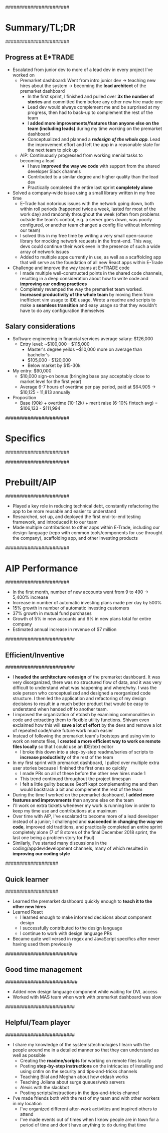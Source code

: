 #######################
#    Summary/TL;DR    #
#######################

## Progress at E*TRADE ##
* Escalated from junior dev to more of a lead dev in every project I've worked on
    - Premarket dashboard: Went from intro junior dev -> teaching new hires about the system -> becoming the **lead architect** of the premarket dashboard
        + In the first sprint, I finished and pulled over **3x the number of stories** and committed them before any other new hire made one
        + Lead dev would always complement me and be surprised at my progress, then had to back-up to complement the rest of the team
        + I **added more improvements/features than anyone else on the team (including leads)** during my time working on the premarket dashboard
        + Conceptualized and planned a _**redesign of the whole app**_. Lead the improvement effort and left the app in a reasonable state for the next team to pick up
    - AIP: Continuously progressed from working menial tasks to becoming a lead
        + I have **improved the way we code** with support from the shared developer Slack channels
        + Contributed to a similar degree and higher quality than the lead dev
        + Practically completed the entire last sprint **completely alone**
* Solved a company-wide issue using a small library written in my free time
    - E-Trade had notorious issues with the network going down, both within roll periods (happened twice a week, lasted for most of the work day) and randomly throughout the week (often from problems outside the team's control, e.g. a server goes down, was poorly configured, or another team changed a config file without informing our team)
    - I solved this in my free time by writing a very small open-source library for mocking network requests in the front-end. This way, devs could continue their work even in the presence of such a wide array of network issues
    - Added to multiple apps currently in use, as well as a scaffolding app that will serve as the foundation of all new React apps within E-Trade
* Challenge and improve the way teams at E*TRADE code
    - I made multiple well-constructed points in the shared code channels, resulting in a deep consideration about how to write code and **improving our coding practices**
    - Completely revamped the way the premarket team worked. **Increased productivity of the whole team** by moving them from inefficient vim usage to IDE usage. Wrote a readme and scripts to make a **seamless transition** and easy usage so that they wouldn't have to do any configuration themselves

## Salary considerations ##
* Software engineering in financial services average salary: $126,000
    - Entry level: ~$100,000 - $115,000
        + Master's degree yeilds ~$10,000 more on average than bachelor's
        + $105,000 - $120,000
        + Below market by $15-30k
* My entry: $90,000
    - $10,000 sign-on bonus (bringing base pay acceptably close to market level for the first year)
    - Average 6-7 hours of overtime per pay period, paid at $64.905 -> $10,125 - 11,813 annually
* Proposition
    - Base (90k) + overtime (10-12k) + merit raise (6-10% fintech avg) = $106,133 - $111,994



#######################
#      Specifics      #
#######################

#######################
#    Prebuilt/AIP     #
#######################
* Played a key role in reducing technical debt, constantly refactoring the app to be more reusable and easier to understand
* Researched, set up, and deployed the first end-to-end testing framework, and introduced it to our team
* Made multiple contributions to other apps within E-Trade, including our design-language (repo with common tools/components for use throught the company), scaffolding app, and other investing products

#######################
#   AIP Performance   #
#######################
* In the first month, number of new accounts went from 9 to 490 -> 5,400% increase
* Increase in number of automatic investing plans made per day by 500%
* 15% growth in number of automatic investing customers
* 37% growth in mutual fund purchases
* Growth of 5% in new accounts and 6% in new plans total for entire company
* Estimated annual increase in revenue of $7 million

#########################
## Efficient/Inventive ##
#########################
* I **headed the architecture redesign** of the premarket dashboard. It was
  very disorganized, there was no structured flow of data, and it was very
  difficult to understand what was happening and where/why. I was the sole
  person who conceptualized and designed a reorganized code structure. I then
  led the application and refactoring of my design decisions to result in a
  much better product that would be easy to understand when handed off to
  another team.
* I improved the organization of etdash by examining commonalities in code
  and extracting them to flexible utility functions. Shivam even exclaimed how
  this will **save a lot of effort** by the devs and remove a lot of repeated
  code/make future work much easier
* Instead of following the premarket team's footsteps and using vim to work on
  remote files, I **created a more efficient way to work on remote files locally** so that
  I could use an IDE/text editor
    - I broke this down into a step-by-step readme/series of scripts to
      **increase productivity** of the rest of the team
* In my first sprint with premarket dashboard, I pulled over multiple extra user
  stories because I finished the first ones so quickly
    - I made PRs on all of these before the other new hires made 1
    - This trend continued throughout the project timespan
    - I felt a little guilty because Geoff kept complementing me and then
      would backtrack a bit and complement the rest of the team
* During the time I worked on the premarket dashboard, I **added more features and improvements** than anyone else on the team
* I'll work on extra tickets whenever my work is running low in order to keep
  my time use and contributions at a maximum
* Over time with AIP, I've escalated to become more of a lead developer instead of a junior; I challenged and **succeeded in changing the way we code**, improved old traditions, and practically completed an entire sprint completely alone (7 of 8 stores of the final December 2018 sprint, the last one being a problem story for Paul)
* Similarly, I've started many discussions in the coding/appdev/development channels, many of which resulted in **improving our coding style**


###################
## Quick learner ##
###################
* Learned the premarket dashboard quickly enough to **teach it to the other new hires**
* Learned React
    - I learned enough to make informed decisions about component design
    - I successfully contributed to the design language
    - I continue to work with design language PRs
* Became quite well versed in regex and JavaScript specifics after never
  having used them previously


##########################
## Good time management ##
##########################
* Added new design language component while waiting for DVL access
* Worked with MAS team when work with premarket dashboard was slow


#########################
## Helpful/Team player ##
#########################
* I share my knowledge of the systems/technologies I learn with the
  people around me in a detailed manner so that they can understand as
  well as possible
    - Creating the **readme/scripts** for working on remote files locally
    - Posting **step-by-step instructions** on the intricacies of installing
      and using cntlm on the security and tips-and-tricks channels
    - Teaching Bilal and Meghan about how etdash works
    - Teaching Joliana about surge queues/web servers
    - Alexis with the slackbot
    - Posting scripts/instructions in the tips-and-tricks channel
* I've made friends both with the rest of my team and with other workers in my location
    - I've organized different after-work activities and inspired others to
      attend
    - I've made events out of times when I know people are in town for a
      period of time and don't have anything to do during that time